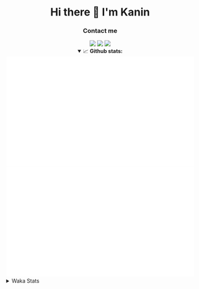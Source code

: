 <div align="center">
 <h1>Hi there 👋 I'm Kanin</h1>
 <h3>Contact me</h3>
 <a href="mailto:im@kanin.dev"><img src="https://img.shields.io/badge/gmail-%23D14836.svg?&style=for-the-badge&logo=gmail&logoColor=white"/></a>
 <a href="https://twitter.com/KaninDev"><img src="https://img.shields.io/badge/twitter-%231DA1F2.svg?&style=for-the-badge&logo=twitter&logoColor=white"/></a>
 <a href="https://www.linkedin.com/in/KaninDev"><img src="https://img.shields.io/badge/linkedin-%230077B5.svg?&style=for-the-badge&logo=linkedin&logoColor=white"/></a>
<details open>
  <summary>📈 <b>Github stats:</b></summary>
  <img src="https://github.com/Kanin/Kanin/blob/master/scripts/GitHubStats/generated/overview.svg"/>
  <img src="https://github.com/Kanin/Kanin/blob/master/scripts/GitHubStats/generated/languages.svg"/>
</details>
</div>

<details>
 <summary>Waka Stats</summary>

<!--START_SECTION:waka-->
![Profile Views](http://img.shields.io/badge/Profile%20Views-50-blue)

![Lines of code](https://img.shields.io/badge/From%20Hello%20World%20I%27ve%20Written-29859%20lines%20of%20code-blue)

**🐱 My Github Data** 

> 🏆 77 Contributions in the Year 2021
 > 
> 📦 35.0 kB Used in Github's Storage 
 > 
> 🚫 Not Opted to Hire
 > 
> 📜 8 Public Repositories 
 > 
> 🔑 5 Private Repositories  
 > 
**I'm an Early 🐤** 

```text
🌞 Morning    98 commits     ████░░░░░░░░░░░░░░░░░░░░░   18.11% 
🌆 Daytime    211 commits    █████████░░░░░░░░░░░░░░░░   39.0% 
🌃 Evening    111 commits    █████░░░░░░░░░░░░░░░░░░░░   20.52% 
🌙 Night      121 commits    █████░░░░░░░░░░░░░░░░░░░░   22.37%

```
📅 **I'm Most Productive on Monday** 

```text
Monday       123 commits    █████░░░░░░░░░░░░░░░░░░░░   22.74% 
Tuesday      84 commits     ████░░░░░░░░░░░░░░░░░░░░░   15.53% 
Wednesday    93 commits     ████░░░░░░░░░░░░░░░░░░░░░   17.19% 
Thursday     59 commits     ██░░░░░░░░░░░░░░░░░░░░░░░   10.91% 
Friday       51 commits     ██░░░░░░░░░░░░░░░░░░░░░░░   9.43% 
Saturday     50 commits     ██░░░░░░░░░░░░░░░░░░░░░░░   9.24% 
Sunday       81 commits     ███░░░░░░░░░░░░░░░░░░░░░░   14.97%

```


📊 **This Week I Spent My Time On** 

```text
⌚︎ Time Zone: America/New_York

💬 Programming Languages: 
Python                   17 hrs 26 mins      ████████████████████████░   98.66% 
SCSS                     8 mins              ░░░░░░░░░░░░░░░░░░░░░░░░░   0.79% 
virtualenv               5 mins              ░░░░░░░░░░░░░░░░░░░░░░░░░   0.55% 
Other                    0 secs              ░░░░░░░░░░░░░░░░░░░░░░░░░   0.0%

🔥 Editors: 
PyCharm                  17 hrs 31 mins      ████████████████████████░   99.21% 
IntelliJ                 8 mins              ░░░░░░░░░░░░░░░░░░░░░░░░░   0.79%

🐱‍💻 Projects: 
Naila.py                 9 hrs 34 mins       █████████████░░░░░░░░░░░░   54.16% 
CGLS                     7 hrs 57 mins       ███████████░░░░░░░░░░░░░░   45.05% 
Kanin                    8 mins              ░░░░░░░░░░░░░░░░░░░░░░░░░   0.79%

💻 Operating System: 
Linux                    17 hrs 40 mins      █████████████████████████   100.0%

```

**I Mostly Code in Python** 

```text
Python                   20 repos            ███████████████████░░░░░░   76.92% 
JavaScript               3 repos             ███░░░░░░░░░░░░░░░░░░░░░░   11.54% 
Kotlin                   1 repo              █░░░░░░░░░░░░░░░░░░░░░░░░   3.85% 
HTML                     1 repo              █░░░░░░░░░░░░░░░░░░░░░░░░   3.85% 
Java                     1 repo              █░░░░░░░░░░░░░░░░░░░░░░░░   3.85%

```


**Timeline**

![Chart not found](https://raw.githubusercontent.com/Kanin/Kanin/master/charts/bar_graph.png) 


<!--END_SECTION:waka-->
</details>
